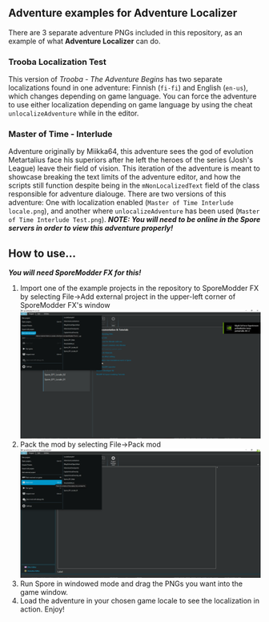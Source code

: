 ## Adventure examples for Adventure Localizer
There are 3 separate adventure PNGs included in this repository, as an example of what **Adventure Localizer** can do.
### Trooba Localization Test
This version of *Trooba - The Adventure Begins* has two separate localizations found in one adventure: Finnish (`fi-fi`) and English (`en-us`), which changes depending on game language. You can force the adventure to use either localization depending on game language by using the cheat `unlocalizeAdventure` while in the editor.

### Master of Time - Interlude
Adventure originally by Miikka64, this adventure sees the god of evolution Metartalius face his superiors after he left the heroes of the series (Josh's League) leave their field of vision. This iteration of the adventure is meant to showcase breaking the text limits of the adventure editor, and how the scripts still function despite being in the `mNonLocalizedText` field of the class responsible for adventure dialouge. There are two versions of this adventure: One with localization enabled (`Master of Time Interlude locale.png`), and another where `unlocalizeAdventure` has been used (`Master of Time Interlude Test.png`).
    ***NOTE: You will need to be online in the Spore servers in order to view this adventure properly!***

## How to use...
***You will need SporeModder FX for this!***
1. Import one of the example projects in the repository to SporeModder FX by selecting File->Add external project in the upper-left corner of SporeModder FX's window
![](SMFXAddExternalProject.png)
2. Pack the mod by selecting File->Pack mod
![](SMFXPackMod.png)
3. Run Spore in windowed mode and drag the PNGs you want into the game window.
4. Load the adventure in your chosen game locale to see the localization in action. Enjoy!
